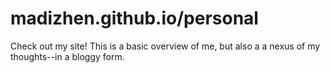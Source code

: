 # madizhen.github.io/personal

Check out my site! This is a basic overview of me, but also a a nexus of my thoughts--in a bloggy form.
